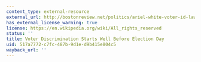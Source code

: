 ```yaml
---
content_type: external-resource
external_url: http://bostonreview.net/politics/ariel-white-voter-id-laws
has_external_license_warning: true
license: https://en.wikipedia.org/wiki/All_rights_reserved
status: ''
title: Voter Discrimination Starts Well Before Election Day
uid: 517a7772-c7fc-487b-9d1e-d9b415e804c5
wayback_url: ''
---
```

